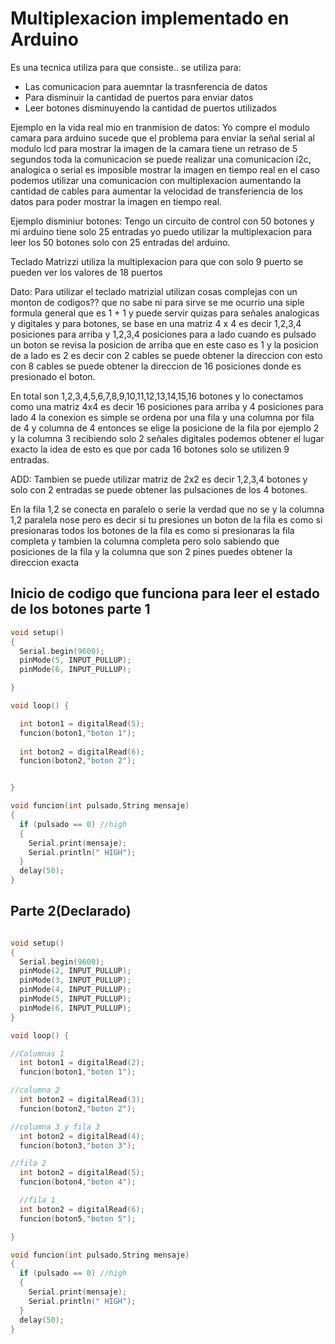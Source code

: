 # Multiplexacion implementado en Arduino

Es una tecnica utiliza para que consiste..
se utiliza para:

* Las comunicacion para auemntar la trasnferencia de datos
* Para disminuir la cantidad de puertos para enviar datos
* Leer botones disminuyendo la cantidad de puertos utilizados

Ejemplo en la vida real mio en tranmision de datos: Yo compre el modulo camara para arduino sucede que el problema para enviar la señal serial al modulo lcd para mostrar la imagen de la camara tiene un retraso de 5 segundos toda la comunicacion se puede realizar una comunicacion i2c, analogica o serial es imposible mostrar la imagen en tiempo real en el caso podemos utilizar una comunicacion con multiplexacion aumentando la cantidad de cables para aumentar la velocidad de transferiencia de los datos para poder mostrar la imagen en tiempo real.

Ejemplo disminiur botones: Tengo un circuito de control con 50 botones y mi arduino tiene solo 25 entradas  yo puedo utilizar la multiplexacion para leer los 50 botones solo con 25 entradas del arduino.


Teclado Matrizzi utiliza la multiplexacion para que con solo 9 puerto se pueden ver los valores de 18 puertos

Dato: Para utilizar el teclado matrizial utilizan cosas complejas con un monton de codigos?? que no sabe ni para sirve se me ocurrio una siple formula general que es  1 + 1   y puede servir quizas para señales analogicas y digitales y para botones, se base en una matriz 4 x 4  es decir 1,2,3,4 posiciones para arriba y 1,2,3,4 posiciones para a lado cuando es pulsado un boton se revisa la posicion de arriba que en este caso es 1 y la posicion de a lado es 2 es decir con 2 cables se puede obtener la direccion con esto con 8 cables se puede obtener la direccion de 16 posiciones donde es presionado el boton. 

En total son 1,2,3,4,5,6,7,8,9,10,11,12,13,14,15,16 botones y lo conectamos como una matriz 4x4 es decir 16 posiciones para arriba y 4 posiciones para lado 4 la conexion es simple se ordena por una fila y una columna por fila de 4 y columna de 4 entonces se elige la posicione de la fila por ejemplo 2 y la columna 3 recibiendo solo 2 señales digitales podemos obtener el lugar exacto la idea de esto es que por cada 16 botones solo se utilizen 9 entradas.

ADD: Tambien se puede utilizar matriz de 2x2 es decir 1,2,3,4 botones y solo con 2 entradas se puede obtener las pulsaciones de los 4 botones.

En la fila 1,2 se conecta en paralelo o serie la verdad que no se y la columna 1,2 paralela nose pero es decir si tu presiones un boton de la fila es como si presionaras todos los botones de la fila es como si presionaras la fila completa y tambien la columna completa pero solo sabiendo que posiciones de la fila y la columna que son 2 pines puedes obtener la direccion exacta


## Inicio de codigo que funciona para leer el estado de los botones parte 1

```c++
void setup()
{
  Serial.begin(9600);
  pinMode(5, INPUT_PULLUP);
  pinMode(6, INPUT_PULLUP);

}

void loop() {

  int boton1 = digitalRead(5);
  funcion(boton1,"boton 1");
  
  int boton2 = digitalRead(6);
  funcion(boton2,"boton 2");


}

void funcion(int pulsado,String mensaje)
{
  if (pulsado == 0) //high
  {
    Serial.print(mensaje);
    Serial.println(" HIGH");
  }
  delay(50);
}
```

## Parte 2(Declarado)
```c++

void setup()
{
  Serial.begin(9600);
  pinMode(2, INPUT_PULLUP);
  pinMode(3, INPUT_PULLUP);
  pinMode(4, INPUT_PULLUP);
  pinMode(5, INPUT_PULLUP);
  pinMode(6, INPUT_PULLUP);
}

void loop() {

//Columnas 1
  int boton1 = digitalRead(2);
  funcion(boton1,"boton 1");

//columna 2
  int boton2 = digitalRead(3);
  funcion(boton2,"boton 2");

//columna 3 y fila 3
  int boton2 = digitalRead(4);
  funcion(boton3,"boton 3");

//fila 2
  int boton2 = digitalRead(5);
  funcion(boton4,"boton 4");

  //fila 1
  int boton2 = digitalRead(6);
  funcion(boton5,"boton 5");

}

void funcion(int pulsado,String mensaje)
{
  if (pulsado == 0) //high
  {
    Serial.print(mensaje);
    Serial.println(" HIGH");
  }
  delay(50);
}
```
